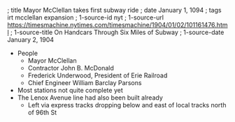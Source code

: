 ; title Mayor McClellan takes first subway ride
; date January 1, 1094
; tags irt mcclellan expansion
; 1-source-id nyt
; 1-source-url https://timesmachine.nytimes.com/timesmachine/1904/01/02/101161476.html
; 1-source-title On Handcars Through Six Miles of Subway
; 1-source-date January 2, 1904

- People
  - Mayor McClellan
  - Contractor John B. McDonald
  - Frederick Underwood, President of Erie Railroad
  - Chief Engineer William Barclay Parsons
- Most stations not quite complete yet
- The Lenox Avenue line had also been built already
  - Left via express tracks dropping below and east of local tracks north of 96th St
